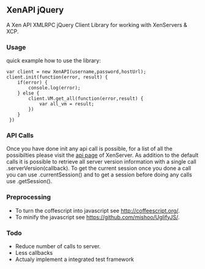 ## XenAPI jQuery

A Xen API XMLRPC jQuery Client Library for working with XenServers & XCP.

### Usage

quick example how to use the library:

```
var client = new XenAPI(username,password,hostUrl);
client.init(function(error, result) {
    if(error) {
        console.log(error);
    } else {
        client.VM.get_all(function(error,result) {
            var all_vm = result;
        })
    }
 })
```

### API Calls

Once you have done init any api call is possible, for a list of all the possibilties please visit the [api page](http://docs.vmd.citrix.com/XenServer/6.1.0/1.0/en_gb/api/index.html) of XenServer. As addition to the default calls it is possible to retrieve all server version information with a single call .serverVersion(callback). To get the current session once you done a call you can use .currentSession() and to get a session before doing any calls use .getSession().


### Preprocessing

- To turn the coffescript into javascript see http://coffeescript.org/.
- To minify the javascript see https://github.com/mishoo/UglifyJS/.

### Todo

- Reduce number of calls to server.
- Less callbacks
- Actualy implement a integrated test framework
